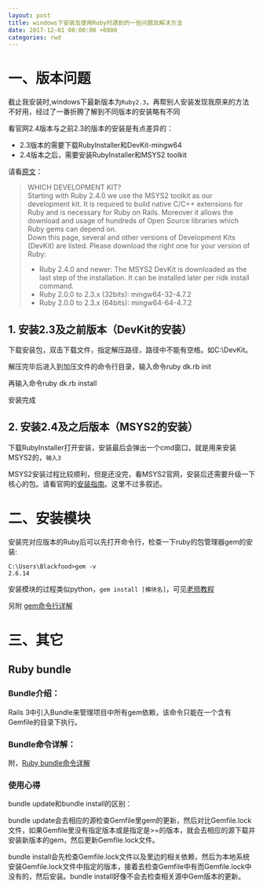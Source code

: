 ```yaml
---
layout: post
title: windows下安装及使用Ruby时遇到的一些问题及解决方法
date: 2017-12-01 00:00:00 +0800
categories: rwd
---
```

# 一、版本问题

截止我安装时,windows下最新版本为`Ruby2.3`，再帮别人安装发现我原来的方法不好用，经过了一番折腾了解到不同版本的安装略有不同

看官网2.4版本与之前2.3的版本的安装是有点差异的：
* 2.3版本的需要下载RubyInstaller和DevKit-mingw64
* 2.4版本之后，需要安装RubyInstaller和MSYS2 toolkit

请看[原文][原文]：

[原文]: https://rubyinstaller.org/downloads/

> WHICH DEVELOPMENT KIT?  
> Starting with Ruby 2.4.0 we use the MSYS2 toolkit as our development kit. It is required to build native C/C++ extensions for Ruby and is necessary for Ruby on Rails. Moreover it allows the download and usage of hundreds of Open Source libraries which Ruby gems can depend on.  
> Down this page, several and other versions of Development Kits (DevKit) are listed. Please download the right one for your version of Ruby:
> * Ruby 2.4.0 and newer: The MSYS2 DevKit is downloaded as the last step of the installation. It can be installed later per ridk install command.
> * Ruby 2.0.0 to 2.3.x (32bits): mingw64-32-4.7.2
> * Ruby 2.0.0 to 2.3.x (64bits): mingw64-64-4.7.2

## 1. 安装2.3及之前版本（DevKit的安装）
下载安装包，双击下载文件，指定解压路径，路径中不能有空格。如C:\DevKit。

解压完毕后进入到加压文件的命令行目录，输入命令ruby dk.rb init

再输入命令ruby dk.rb install

安装完成

## 2. 安装2.4及之后版本（MSYS2的安装）
下载RubyInstaller打开安装，安装最后会弹出一个cmd窗口，就是用来安装MSYS2的，`输入3`

MSYS2安装过程比较顺利，但是还没完，看MSYS2官网，安装后还需要升级一下核心的包。请看官网的[安装指南][安装指南]。这里不过多叙述。

[安装指南]: http://www.msys2.org/

# 二、安装模块
安装完对应版本的Ruby后可以先打开命令行，检查一下ruby的包管理器gem的安装:

```
C:\Users\Blackfood>gem -v
2.6.14
```
安装模块的过程类似python，`gem install [模块名]`，可见[老师教程][老师教程]

另附 [gem命令行详解][gem命令行详解]

[老师教程]: https://hanteng.github.io/notes_tech/jekyll/Ruby/

[gem命令行详解]: https://www.jianshu.com/p/728184da1699

# 三、其它
## Ruby bundle

### Bundle介绍：
Rails 3中引入Bundle来管理项目中所有gem依赖，该命令只能在一个含有Gemfile的目录下执行。

### Bundle命令详解：
附，[Ruby bundle命令详解][Ruby bundle命令详解]

[Ruby bundle命令详解]: http://blog.csdn.net/dazhi_100/article/details/41987347

### 使用心得
bundle update和bundle install的区别：

bundle update会去相应的源检查Gemfile里gem的更新，然后对比Gemfile.lock文件，如果Gemfile里没有指定版本或是指定是>=的版本，就会去相应的源下载并安装新版本的gem，然后更新Gemfile.lock文件。

bundle install会先检查Gemfile.lock文件以及里边的相关依赖，然后为本地系统安装Gemfile.lock文件中指定的版本，接着去检查Gemfile中有而Gemfile.lock中没有的，然后安装。bundle install好像不会去检查相关源中Gem版本的更新。